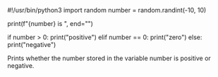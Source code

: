 #!/usr/bin/python3
import random
number = random.randint(-10, 10)

print(f"{number} is ", end="")

if number > 0:
    print("positive")
elif number == 0:
    print("zero")
else:
    print("negative")

Prints whether the number stored in the variable number is positive or negative.
